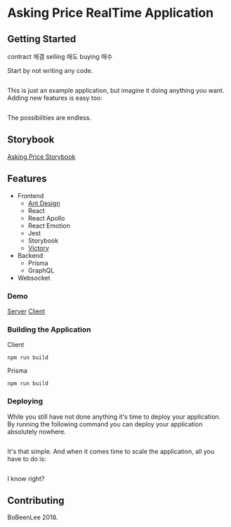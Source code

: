 # Asking Price RealTime Application

## Getting Started

contract 체결
selling 매도
buying 매수

Start by not writing any code.

```

```

This is just an example application, but imagine it doing anything you want. Adding new features is easy too:

```

```

The possibilities are endless.
## Storybook
[Asking Price Storybook](https://bobinlee.github.io/asking-price/)

## Features
+ Frontend
    + [Ant Design](https://ant.design/)
    + React
    + React Apollo
    + React Emotion
    + Jest
    + Storybook
    + [Victory](https://formidable.com/open-source/victory/)
+ Backend
    + Prisma
    + GraphQL
+ Websocket

### Demo
[Server](https://asking-price.now.sh/)
[Client]()

### Building the Application
Client
```
npm run build
```
Prisma
```
npm run build
```

### Deploying

While you still have not done anything it's time to deploy your application. By running the following command you can deploy your application absolutely nowhere.

```

```

It's that simple. And when it comes time to scale the application, all you have to do is:

```

```

I know right?

## Contributing
BoBeenLee 2018.
